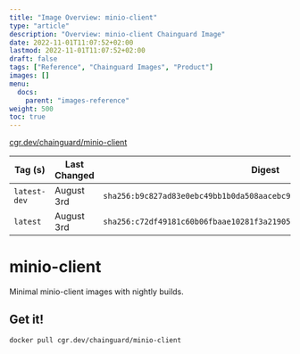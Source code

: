 ```yaml
---
title: "Image Overview: minio-client"
type: "article"
description: "Overview: minio-client Chainguard Image"
date: 2022-11-01T11:07:52+02:00
lastmod: 2022-11-01T11:07:52+02:00
draft: false
tags: ["Reference", "Chainguard Images", "Product"]
images: []
menu:
  docs:
    parent: "images-reference"
weight: 500
toc: true
---
```


[cgr.dev/chainguard/minio-client](https://github.com/chainguard-images/images/tree/main/images/minio-client)

| Tag (s)       | Last Changed | Digest                                                                    |
|---------------|--------------|---------------------------------------------------------------------------|
|  `latest-dev` | August 3rd   | `sha256:b9c827ad83e0ebc49bb1b0da508aacebc97773a6d378bc3519bead43a6a19bfd` |
|  `latest`     | August 3rd   | `sha256:c72df49181c60b06fbaae10281f3a21905299b5e03de5016fb5236ff8a2deca4` |

# minio-client

Minimal minio-client images with nightly builds.

## Get it!

```shell
docker pull cgr.dev/chainguard/minio-client
```
